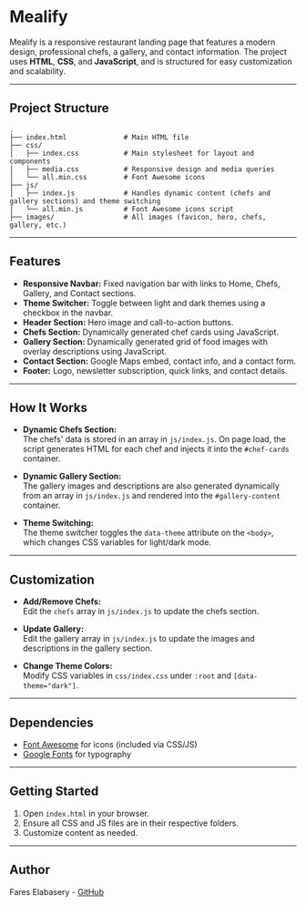# Mealify

Mealify is a responsive restaurant landing page that features a modern design, professional chefs, a gallery, and contact information. The project uses **HTML**, **CSS**, and **JavaScript**, and is structured for easy customization and scalability.

---

## Project Structure

```
.
├── index.html              # Main HTML file
├── css/
│   ├── index.css           # Main stylesheet for layout and components
│   ├── media.css           # Responsive design and media queries
│   └── all.min.css         # Font Awesome icons
├── js/
│   ├── index.js            # Handles dynamic content (chefs and gallery sections) and theme switching
│   └── all.min.js          # Font Awesome icons script
├── images/                 # All images (favicon, hero, chefs, gallery, etc.)
```

---

## Features

- **Responsive Navbar:** Fixed navigation bar with links to Home, Chefs, Gallery, and Contact sections.
- **Theme Switcher:** Toggle between light and dark themes using a checkbox in the navbar.
- **Header Section:** Hero image and call-to-action buttons.
- **Chefs Section:** Dynamically generated chef cards using JavaScript.
- **Gallery Section:** Dynamically generated grid of food images with overlay descriptions using JavaScript.
- **Contact Section:** Google Maps embed, contact info, and a contact form.
- **Footer:** Logo, newsletter subscription, quick links, and contact details.

---

## How It Works

- **Dynamic Chefs Section:**  
  The chefs' data is stored in an array in `js/index.js`. On page load, the script generates HTML for each chef and injects it into the `#chef-cards` container.

- **Dynamic Gallery Section:**  
  The gallery images and descriptions are also generated dynamically from an array in `js/index.js` and rendered into the `#gallery-content` container.

- **Theme Switching:**  
  The theme switcher toggles the `data-theme` attribute on the `<body>`, which changes CSS variables for light/dark mode.

---

## Customization

- **Add/Remove Chefs:**  
  Edit the `chefs` array in `js/index.js` to update the chefs section.

- **Update Gallery:**  
  Edit the gallery array in `js/index.js` to update the images and descriptions in the gallery section.

- **Change Theme Colors:**  
  Modify CSS variables in `css/index.css` under `:root` and `[data-theme="dark"]`.

---

## Dependencies

- [Font Awesome](https://fontawesome.com/) for icons (included via CSS/JS)
- [Google Fonts](https://fonts.google.com/) for typography

---

## Getting Started

1. Open `index.html` in your browser.
2. Ensure all CSS and JS files are in their respective folders.
3. Customize content as needed.

---

## Author

Fares Elabasery - [GitHub](https://github.com/fareselabasery)